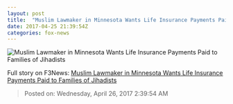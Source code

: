 ```yaml
---
layout: post
title:  "Muslim Lawmaker in Minnesota Wants Life Insurance Payments Paid to Families of Jihadists"
date: 2017-04-25 21:39:54Z
categories: fox-news
---
```


![Muslim Lawmaker in Minnesota Wants Life Insurance Payments Paid to Families of Jihadists](http://nation.foxnews.com/sites/nation.foxnews.com/files/styles/story_624_300/public/Ilhan%20Omar%20AP.jpg)




Full story on F3News: [Muslim Lawmaker in Minnesota Wants Life Insurance Payments Paid to Families of Jihadists](http://www.f3nws.com/n/qDtXuD)

> Posted on: Wednesday, April 26, 2017 2:39:54 AM

